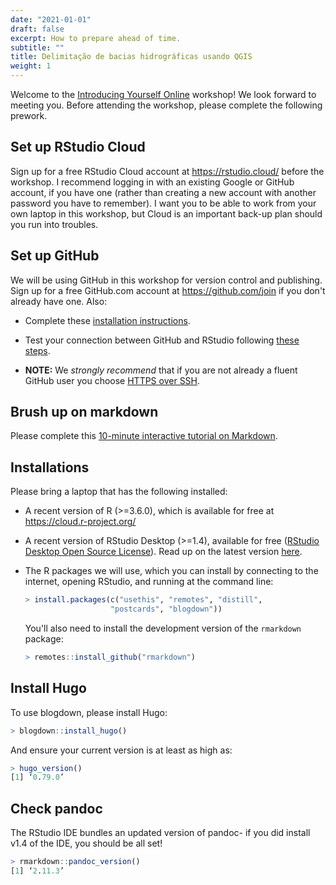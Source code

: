 ```yaml
---
date: "2021-01-01"
draft: false
excerpt: How to prepare ahead of time.
subtitle: ""
title: Delimitação de bacias hidrográficas usando QGIS
weight: 1
---
```


Welcome to the [Introducing Yourself Online](/) workshop! We look forward to meeting you. Before attending the workshop, please complete the following prework.

## Set up RStudio Cloud

Sign up for a free RStudio Cloud account at https://rstudio.cloud/ before the workshop. I recommend logging in with an existing Google or GitHub account, if you have one (rather than creating a new account with another password you have to remember). I want you to be able to work from your own laptop in this workshop, but Cloud is an important back-up plan should you run into troubles.

## Set up GitHub

We will be using GitHub in this workshop for version control and publishing. Sign up for a free GitHub.com account at <https://github.com/join> if you don't already have one. Also:

+ Complete these [installation instructions](https://happygitwithr.com/install-intro.html).
    
+ Test your connection between GitHub and RStudio following [these steps](https://happygitwithr.com/connect-intro.html). 
    
+ **NOTE:** We *strongly recommend* that if you are not already a fluent GitHub user you choose [HTTPS over SSH](https://happygitwithr.com/credential-caching.html).

## Brush up on markdown

Please complete this [10-minute interactive tutorial on Markdown](https://commonmark.org/help/tutorial/). 

## Installations

Please bring a laptop that has the following installed:

+ A recent version of R (>=3.6.0), which is available for free at https://cloud.r-project.org/
    
+ A recent version of RStudio Desktop (>=1.4), available for free ([RStudio Desktop Open Source License](https://www.rstudio.com/products/rstudio/download/#download)). Read up on the latest version [here](https://blog.rstudio.com/2021/01/19/announcing-rstudio-1-4/).
    
+ The R packages we will use, which you can install by connecting to the internet, opening RStudio, and running at the command line:

    ```r
    > install.packages(c("usethis", "remotes", "distill", 
                       "postcards", "blogdown"))
    ```
    
    You'll also need to install the development version of the `rmarkdown` package:
    
    ```r
    > remotes::install_github("rmarkdown")
    ```

## Install Hugo

To use blogdown, please install Hugo:
```r
> blogdown::install_hugo()
```

And ensure your current version is at least as high as:
```r
> hugo_version()
[1] ‘0.79.0’
```

## Check pandoc

The RStudio IDE bundles an updated version of pandoc- if you did install v1.4 of the IDE, you should be all set!

```r
> rmarkdown::pandoc_version()
[1] ‘2.11.3’
```